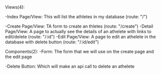 Views(4):

-Index Page/View: This will list the athletes in my database (route: "/")

-Create Page/View: TA form to create an thletes (route: "/create")
-Detail Page/View: A page to actually see the details of an athelete with links to edit/delete
(route: "/:id")
-Edit Page/View: A page to edit an athelete in the database  with delete button (route: "/:id/edit")


Components(2):
-Form: The form that we will use on the create page and the edit page

-Delete Button: Which will make an api call to delete an athelete